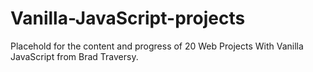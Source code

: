 # Vanilla-JavaScript-projects

Placehold for the content and progress of 20 Web Projects With Vanilla JavaScript from Brad Traversy.
